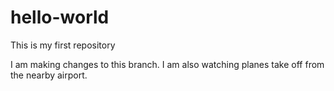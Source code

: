 # hello-world
This is my first repository

I am making changes to this branch. I am also watching planes take off from the nearby airport.
